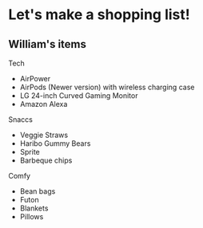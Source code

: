# Let's make a shopping list!

## William's items
Tech
- AirPower
- AirPods (Newer version) with wireless charging case
- LG 24-inch Curved Gaming Monitor
- Amazon Alexa

Snaccs
- Veggie Straws
- Haribo Gummy Bears
- Sprite
- Barbeque chips

Comfy
- Bean bags
- Futon
- Blankets
- Pillows
